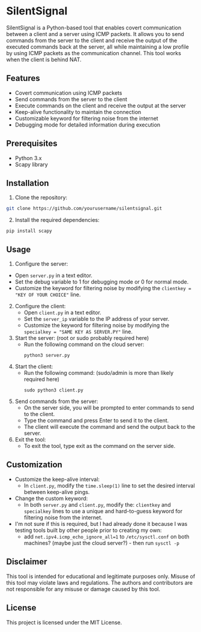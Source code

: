 # SilentSignal

SilentSignal is a Python-based tool that enables covert communication between a client and a server using ICMP packets. It allows you to send commands from the server to the client and receive the output of the executed commands back at the server, all while maintaining a low profile by using ICMP packets as the communication channel. This tool works when the client is behind NAT.

## Features

- Covert communication using ICMP packets
- Send commands from the server to the client
- Execute commands on the client and receive the output at the server
- Keep-alive functionality to maintain the connection
- Customizable keyword for filtering noise from the internet
- Debugging mode for detailed information during execution

## Prerequisites

- Python 3.x
- Scapy library

## Installation

1. Clone the repository:

  ```bash
  git clone https://github.com/yourusername/silentsignal.git
```

2. Install the required dependencies:
```
pip install scapy
```
## Usage

 1. Configure the server:
   * Open `server.py` in a text editor.
   * Set the debug variable to 1 for debugging mode or 0 for normal mode.
   * Customize the keyword for filtering noise by modifying the `clientkey = "KEY OF YOUR CHOICE"` line.


2. Configure the client:
   * Open `client.py` in a text editor.
   * Set the `server_ip` variable to the IP address of your server.
   * Customize the keyword for filtering noise by modifying the `specialkey = "SAME KEY AS SERVER.PY"` line.
3. Start the server: (root or sudo probably required here)
   * Run the following command on the cloud server:
     ```
     python3 server.py
     ```
4. Start the client:
   * Run the following command: (sudo/admin is more than likely required here)
     ```
     sudo python3 client.py
     ```
5. Send commands from the server:
   * On the server side, you will be prompted to enter commands to send to the client.
   * Type the command and press Enter to send it to the client.
   * The client will execute the command and send the output back to the server.
6. Exit the tool:
   * To exit the tool, type exit as the command on the server side.

## Customization
  * Customize the keep-alive interval:
    * In `client.py`, modify the `time.sleep(1)` line to set the desired interval between keep-alive pings.
  * Change the custom keyword:
    * In both `server.py` and `client.py`, modify the:
      ```clientkey```
      and
      ```specialkey```
      lines to use a unique and hard-to-guess keyword for filtering noise from the internet.
  * I'm not sure if this is required, but I had already done it because I was testing tools built by other people prior to creating my own:
    * add `net.ipv4.icmp_echo_ignore_all=1` to `/etc/sysctl.conf` on both machines? (maybe just the cloud server?) - then run `sysctl -p`
## Disclaimer
This tool is intended for educational and legitimate purposes only. Misuse of this tool may violate laws and regulations. The authors and contributors are not responsible for any misuse or damage caused by this tool.
## License
This project is licensed under the MIT License.
     
